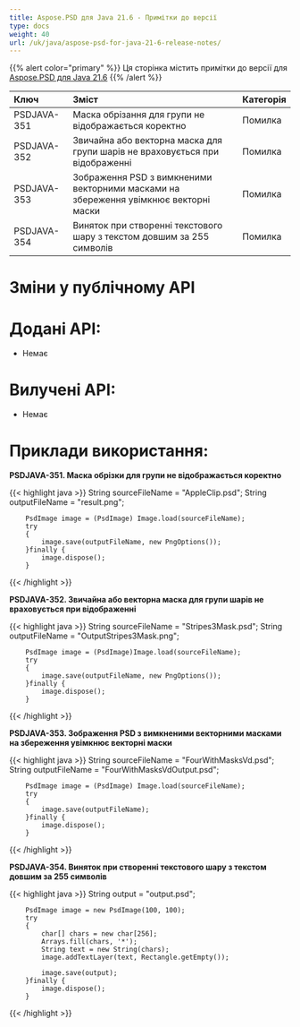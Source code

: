 ```yaml
---
title: Aspose.PSD для Java 21.6 - Примітки до версії
type: docs
weight: 40
url: /uk/java/aspose-psd-for-java-21-6-release-notes/
---
```


{{% alert color="primary" %}} Ця сторінка містить примітки до версії для [Aspose.PSD для Java 21.6](https://downloads.aspose.com/psd/java/new-releases/aspose.psd-for-java-21.6/) {{% /alert %}}

|**Ключ**|**Зміст**|**Категорія**|
| :- | :- | :- |
|PSDJAVA-351|Маска обрізання для групи не відображається коректно|Помилка|
|PSDJAVA-352|Звичайна або векторна маска для групи шарів не враховується при відображенні|Помилка|
|PSDJAVA-353|Зображення PSD з вимкненими векторними масками на збереження увімкнює векторні маски|Помилка|
|PSDJAVA-354|Виняток при створенні текстового шару з текстом довшим за 255 символів|Помилка|

# **Зміни у публічному API**
# **Додані API:**
- Немає

# **Вилучені API:**
- Немає

# **Приклади використання:**

**PSDJAVA-351. Маска обрізки для групи не відображається коректно**

{{< highlight java >}}
        String sourceFileName = "AppleClip.psd";
        String outputFileName = "result.png";

        PsdImage image = (PsdImage) Image.load(sourceFileName);
        try
        {
            image.save(outputFileName, new PngOptions());
        }finally {
            image.dispose();
        }
{{< /highlight >}}

**PSDJAVA-352. Звичайна або векторна маска для групи шарів не враховується при відображенні**

{{< highlight java >}}
        String sourceFileName = "Stripes3Mask.psd";
        String outputFileName = "OutputStripes3Mask.png";

        PsdImage image = (PsdImage)Image.load(sourceFileName);
        try
        {
            image.save(outputFileName, new PngOptions());
        }finally {
            image.dispose();
        }
{{< /highlight >}}

**PSDJAVA-353. Зображення PSD з вимкненими векторними масками на збереження увімкнює векторні маски**

{{< highlight java >}}
        String sourceFileName = "FourWithMasksVd.psd";
        String outputFileName = "FourWithMasksVdOutput.psd";

        PsdImage image = (PsdImage) Image.load(sourceFileName);
        try
        {
            image.save(outputFileName);
        }finally {
            image.dispose();
        }
{{< /highlight >}}

**PSDJAVA-354. Виняток при створенні текстового шару з текстом довшим за 255 символів**

{{< highlight java >}}
        String output = "output.psd";

        PsdImage image = new PsdImage(100, 100);
        try
        {
            char[] chars = new char[256];
            Arrays.fill(chars, '*');
            String text = new String(chars);
            image.addTextLayer(text, Rectangle.getEmpty());

            image.save(output);
        }finally {
            image.dispose();
        }
{{< /highlight >}}
